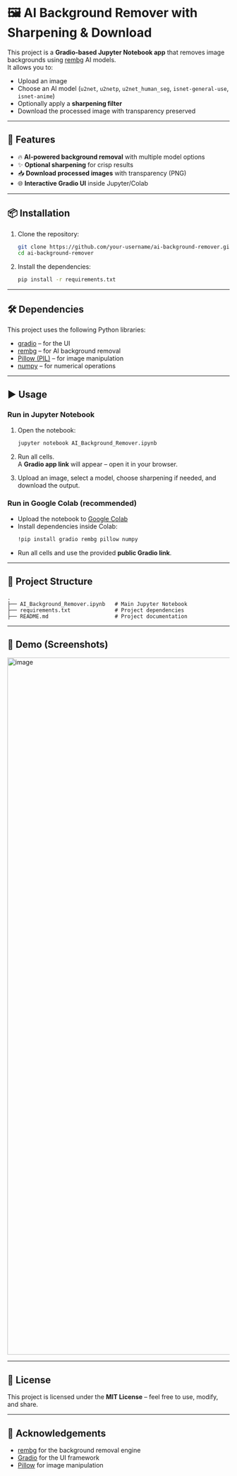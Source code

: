 # 🖼️ AI Background Remover with Sharpening & Download

This project is a **Gradio-based Jupyter Notebook app** that removes image backgrounds using [rembg](https://github.com/danielgatis/rembg) AI models.  
It allows you to:
- Upload an image
- Choose an AI model (`u2net`, `u2netp`, `u2net_human_seg`, `isnet-general-use`, `isnet-anime`)
- Optionally apply a **sharpening filter**
- Download the processed image with transparency preserved

---

## 🚀 Features
- 🔥 **AI-powered background removal** with multiple model options  
- ✨ **Optional sharpening** for crisp results  
- 📥 **Download processed images** with transparency (PNG)  
- 🌐 **Interactive Gradio UI** inside Jupyter/Colab  

---

## 📦 Installation

1. Clone the repository:
   ```bash
   git clone https://github.com/your-username/ai-background-remover.git
   cd ai-background-remover
   ```

2. Install the dependencies:
   ```bash
   pip install -r requirements.txt
   ```

---

## 🛠️ Dependencies
This project uses the following Python libraries:
- [gradio](https://gradio.app/) – for the UI  
- [rembg](https://github.com/danielgatis/rembg) – for AI background removal  
- [Pillow (PIL)](https://pillow.readthedocs.io/) – for image manipulation  
- [numpy](https://numpy.org/) – for numerical operations  

---

## ▶️ Usage

### Run in Jupyter Notebook
1. Open the notebook:
   ```bash
   jupyter notebook AI_Background_Remover.ipynb
   ```

2. Run all cells.  
   A **Gradio app link** will appear – open it in your browser.  

3. Upload an image, select a model, choose sharpening if needed, and download the output.  

### Run in Google Colab (recommended)
- Upload the notebook to [Google Colab](https://colab.research.google.com/)  
- Install dependencies inside Colab:
  ```bash
  !pip install gradio rembg pillow numpy
  ```
- Run all cells and use the provided **public Gradio link**.  

---

## 📂 Project Structure
```
.
├── AI_Background_Remover.ipynb   # Main Jupyter Notebook
├── requirements.txt              # Project dependencies
├── README.md                     # Project documentation
```

---

## 🔮 Demo (Screenshots)
<img width="1853" height="1581" alt="image" src="https://github.com/user-attachments/assets/fba69d7c-20c7-4819-997c-331a167b0d37" />
 

---

## 📜 License
This project is licensed under the **MIT License** – feel free to use, modify, and share.  

---

## 🙌 Acknowledgements
- [rembg](https://github.com/danielgatis/rembg) for the background removal engine  
- [Gradio](https://gradio.app/) for the UI framework  
- [Pillow](https://pillow.readthedocs.io/) for image manipulation  
